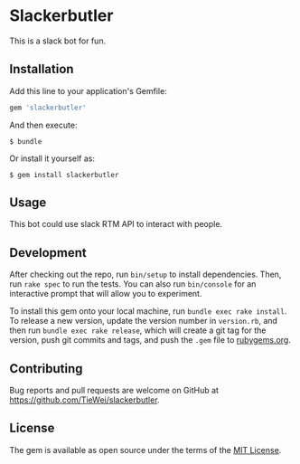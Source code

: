 # Slackerbutler

This is a slack bot for fun.

## Installation

Add this line to your application's Gemfile:

```ruby
gem 'slackerbutler'
```

And then execute:

    $ bundle

Or install it yourself as:

    $ gem install slackerbutler

## Usage

This bot could use slack RTM API to interact with people.

## Development

After checking out the repo, run `bin/setup` to install dependencies. Then, run `rake spec` to run the tests. You can also run `bin/console` for an interactive prompt that will allow you to experiment.

To install this gem onto your local machine, run `bundle exec rake install`. To release a new version, update the version number in `version.rb`, and then run `bundle exec rake release`, which will create a git tag for the version, push git commits and tags, and push the `.gem` file to [rubygems.org](https://rubygems.org).

## Contributing

Bug reports and pull requests are welcome on GitHub at https://github.com/TieWei/slackerbutler.


## License

The gem is available as open source under the terms of the [MIT License](http://opensource.org/licenses/MIT).

